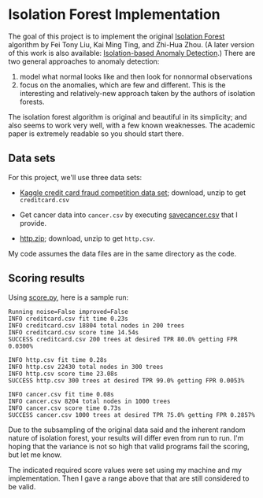 # Isolation Forest Implementation


The goal of this project is to implement the original [Isolation Forest](IsolationForestPaper.pdf) algorithm by Fei Tony Liu, Kai Ming Ting, and Zhi-Hua Zhou.  (A later version of this work is also available: [Isolation-based Anomaly Detection](http://citeseerx.ist.psu.edu/viewdoc/download?doi=10.1.1.673.5779&rep=rep1&type=pdf).) There are two general approaches to anomaly detection: 

1. model what normal looks like and then look for nonnormal observations
2. focus on the anomalies, which are few and different. This is the interesting and relatively-new approach taken by the authors of isolation forests.

The isolation forest algorithm is original and beautiful in its simplicity; and also seems to work very well, with a few known weaknesses. The academic paper is extremely readable so you should start there.

## Data sets

For this project, we'll use three data sets:

* [Kaggle credit card fraud competition data set](https://www.kaggle.com/mlg-ulb/creditcardfraud); download, unzip to get `creditcard.csv`

* Get cancer data into `cancer.csv` by executing [savecancer.csv](https://github.com/parrt/msds689/blob/master/projects/iforest/savecancer.py) that I provide.

* [http.zip](https://github.com/parrt/msds689/blob/master/projects/iforest/http.zip); download, unzip to get `http.csv`.

My code assumes the data files are in the same directory as the code.


## Scoring results

Using [score.py](https://github.com/parrt/msds689/blob/master/projects/iforest/score.py), here is a sample run:

```
Running noise=False improved=False
INFO creditcard.csv fit time 0.23s
INFO creditcard.csv 18804 total nodes in 200 trees
INFO creditcard.csv score time 14.54s
SUCCESS creditcard.csv 200 trees at desired TPR 80.0% getting FPR 0.0300%

INFO http.csv fit time 0.28s
INFO http.csv 22430 total nodes in 300 trees
INFO http.csv score time 23.08s
SUCCESS http.csv 300 trees at desired TPR 99.0% getting FPR 0.0053%

INFO cancer.csv fit time 0.08s
INFO cancer.csv 8204 total nodes in 1000 trees
INFO cancer.csv score time 0.73s
SUCCESS cancer.csv 1000 trees at desired TPR 75.0% getting FPR 0.2857%
```

Due to the subsampling of the original data said and the inherent random nature of isolation forest, your results will differ even from run to run.  I'm hoping that the variance is not so high that valid programs fail the scoring, but let me know.

The indicated required score values were set using my machine and my implementation. Then I gave a range above that that are still considered to be valid.

